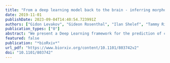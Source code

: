 ```yaml
---
title: "From a deep learning model back to the brain - inferring morphological markers and their relation to aging"
date: 2019-11-01
publishDate: 2023-09-04T14:40:54.723991Z
authors: ["Gidon Levakov", "Gideon Rosenthal", "Ilan Shelef", "Tammy Riklin Raviv", "Galia Avidan"]
publication_types: ["0"]
abstract: "We present a Deep Learning framework for the prediction of chronological age from structural MRI scans. Previous findings associate an overestimation of brain age with neurodegenerative diseases and higher mortality rates. However, the importance of brain age prediction goes beyond serving as biomarkers for neurological disorders. Specifically, utilizing convolutional neural network (CNN) analysis to identify brain regions contributing to the prediction can shed light on the complex multivariate process of brain aging. Previous work examined methods to attribute pixel/voxel-wise contributions to the prediction in a single image, resulting in ‘explanation maps’ that were found noisy and unreliable. To address this problem, we developed an inference framework for combining these maps across subjects, thus creating a population-based rather than a subject-specific map. We applied this method to a CNN ensemble trained on predicting subjects’ age from raw T1 brain images of 10,176 subjects. Evaluating the model on an untouched test set resulted in mean absolute error of 3.07 years and a correlation between chronological and predicted age of r=0.98. Using the inference method, we revealed that cavities containing CSF, previously found as general atrophy markers, had the highest contribution for age prediction. Comparing maps derived from different models within the ensemble allowed to assess differences and similarities in brain regions utilized by the model. We showed that this method substantially increased the replicability of explanation maps, converged with results from voxel-based morphometry age studies and highlighted brain regions whose volumetric variability contributed the most to the prediction. HighlightsCNNs ensemble is shown to estimate “brain age” from sMRI with an MAE of ∼3.1 yearsA novel framework enables to highlight brain regions contributing to the predictionThis framework results in explanation maps showing consistency with the literatureAs sample size increases, these maps show higher inter-sample replicabilityCSF cavities reflecting general atrophy were found as a prominent aging biomarker"
featured: false
publication: "*bioRxiv*"
url_pdf: "https://www.biorxiv.org/content/10.1101/803742v2"
doi: "10.1101/803742"
---
```


